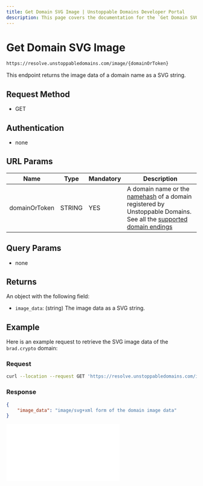 ```yaml
---
title: Get Domain SVG Image | Unstoppable Domains Developer Portal
description: This page covers the documentation for the `Get Domain SVG Image` endpoint.
---
```


# Get Domain SVG Image

```bash
https://resolve.unstoppabledomains.com/image/{domainOrToken}
```

This endpoint returns the image data of a domain name as a SVG string.

## Request Method

* GET

## Authentication

* none

## URL Params

| Name | Type | Mandatory | Description |
| - | - | - | - |
| domainOrToken | STRING | YES | A domain name or the [namehash](/getting-started/domain-registry-essentials/namehashing.md) of a domain registered by Unstoppable Domains. See all the [supported domain endings](../overview.md#supported-domains-endings) |

## Query Params

* none

## Returns

An object with the following field:

* `image_data`: (string) The image data as a SVG string.

## Example

Here is an example request to retrieve the SVG image data of the `brad.crypto` domain:

### Request

```bash
curl --location --request GET 'https://resolve.unstoppabledomains.com/image/brad.crypto'
```

### Response

```json
{
    "image_data": "image/svg+xml form of the domain image data"
}
```

<embed src="/snippets/_discord.md" />
